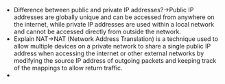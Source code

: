 - Difference between public and private IP addresses?→Public IP addresses are globally unique and can be accessed from anywhere on the internet, while private IP addresses are used within a local network and cannot be accessed directly from outside the network.
- Explain NAT→NAT (Network Address Translation) is a technique used to allow multiple devices on a private network to share a single public IP address when accessing the internet or other external networks by modifying the source IP address of outgoing packets and keeping track of the mappings to allow return traffic.
- 
